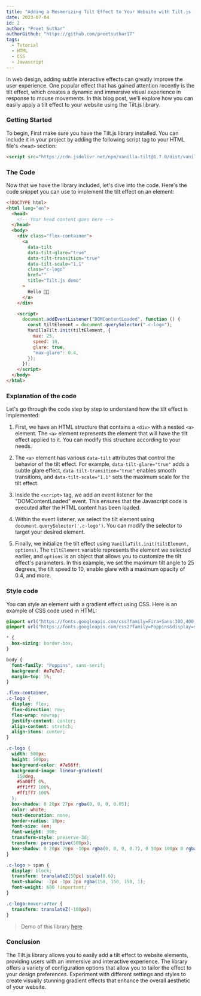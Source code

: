 ```yaml
---
title: "Adding a Mesmerizing Tilt Effect to Your Website with Tilt.js [Repost]"
date: 2023-07-04
id: 2
author: "Preet Suthar"
authorGithub: "https://github.com/preetsuthar17"
tags:
  - Tutorial
  - HTML
  - CSS
  - Javascript
---
```


In web design, adding subtle interactive effects can greatly improve the user experience. One popular effect that has gained attention recently is the tilt effect, which creates a dynamic and immersive visual experience in response to mouse movements. In this blog post, we'll explore how you can easily apply a tilt effect to your website using the Tilt.js library.

### Getting Started

To begin, First make sure you have the Tilt.js library installed. You can include it in your project by adding the following script tag to your HTML file's `<head>` section:

```html
<script src="https://cdn.jsdelivr.net/npm/vanilla-tilt@1.7.0/dist/vanilla-tilt.min.js"></script>
```

### The Code

Now that we have the library included, let's dive into the code. Here's the code snippet you can use to implement the tilt effect on an element:

```html
<!DOCTYPE html>
<html lang="en">
  <head>
    <!-- Your head content goes here -->
  </head>
  <body>
    <div class="flex-container">
      <a
        data-tilt
        data-tilt-glare="true"
        data-tilt-transition="true"
        data-tilt-scale="1.1"
        class="c-logo"
        href=""
        title="Tilt.js demo"
      >
        Hello 👋🏻
      </a>
    </div>

    <script>
      document.addEventListener("DOMContentLoaded", function () {
        const tiltElement = document.querySelector(".c-logo");
        VanillaTilt.init(tiltElement, {
          max: 25,
          speed: 10,
          glare: true,
          "max-glare": 0.4,
        });
      });
    </script>
  </body>
</html>
```

### Explanation of the code

Let's go through the code step by step to understand how the tilt effect is implemented:

1. First, we have an HTML structure that contains a `<div>` with a nested `<a>` element. The `<a>` element represents the element that will have the tilt effect applied to it. You can modify this structure according to your needs.

2. The `<a>` element has various `data-tilt` attributes that control the behavior of the tilt effect. For example, `data-tilt-glare="true"` adds a subtle glare effect, `data-tilt-transition="true"` enables smooth transitions, and `data-tilt-scale="1.1"` sets the maximum scale for the tilt effect.

3. Inside the `<script>` tag, we add an event listener for the "DOMContentLoaded" event. This ensures that the Javascript code is executed after the HTML content has been loaded.

4. Within the event listener, we select the tilt element using `document.querySelector('.c-logo')`. You can modify the selector to target your desired element.

5. Finally, we initialize the tilt effect using `VanillaTilt.init(tiltElement, options)`. The `tiltElement` variable represents the element we selected earlier, and `options` is an object that allows you to customize the tilt effect's parameters. In this example, we set the maximum tilt angle to 25 degrees, the tilt speed to 10, enable glare with a maximum opacity of 0.4, and more.

### Style code

You can style an element with a gradient effect using CSS. Here is an example of CSS code used in HTML:

```css
@import url("https://fonts.googleapis.com/css?family=Fira+Sans:300,400,500,600,700");
@import url("https://fonts.googleapis.com/css2?family=Poppins&display=swap");

* {
  box-sizing: border-box;
}

body {
  font-family: "Poppins", sans-serif;
  background: #e7e7e7;
  margin-top: 5%;
}

.flex-container,
.c-logo {
  display: flex;
  flex-direction: row;
  flex-wrap: nowrap;
  justify-content: center;
  align-content: stretch;
  align-items: center;
}

.c-logo {
  width: 500px;
  height: 500px;
  background-color: #7e56ff;
  background-image: linear-gradient(
    150deg,
    #5a00ff 0%,
    #ff1ff7 100%,
    #ff1ff7 100%
  );
  box-shadow: 0 20px 27px rgba(0, 0, 0, 0.05);
  color: white;
  text-decoration: none;
  border-radius: 10px;
  font-size: 4em;
  font-weight: 300;
  transform-style: preserve-3d;
  transform: perspective(500px);
  box-shadow: 0 20px 70px -10px rgba(0, 0, 0, 0.7), 0 50px 100px 0 rgba(0, 0, 0, 0.2);
}

.c-logo > span {
  display: block;
  transform: translateZ(50px) scale(0.6);
  text-shadow: -2px -1px 2px rgba(150, 150, 150, 1);
  font-weight: 600 !important;
}

.c-logo:hover:after {
  transform: translateZ(-100px);
}
```

> Demo of this library [here](https://tiltjs-demo.vercel.app/)

### Conclusion

The Tilt.js library allows you to easily add a tilt effect to website elements, providing users with an immersive and interactive experience. The library offers a variety of configuration options that allow you to tailor the effect to your design preferences. Experiment with different settings and styles to create visually stunning gradient effects that enhance the overall aesthetic of your website.
